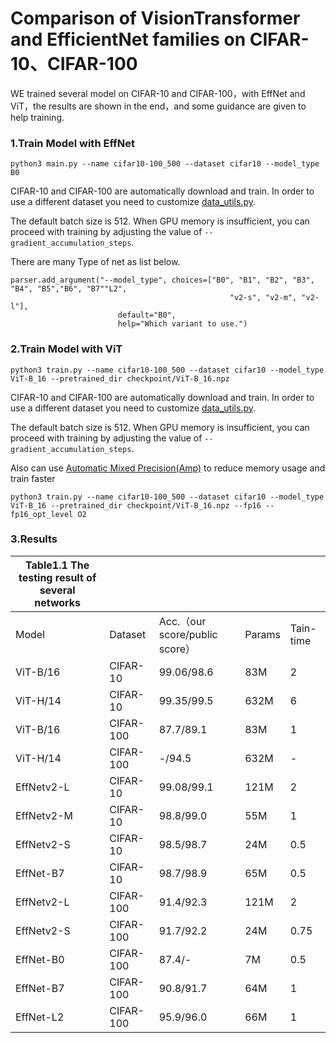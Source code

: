 # Comparison of VisionTransformer and EfficientNet families on CIFAR-10、CIFAR-100

WE trained several model on CIFAR-10 and CIFAR-100，with EffNet and ViT，the results are shown in the end，and some guidance  are given to help training.



### 1.Train Model with EffNet

```
python3 main.py --name cifar10-100_500 --dataset cifar10 --model_type B0 

```

CIFAR-10 and CIFAR-100 are automatically download and train. In order to use a different dataset you need to customize [data_utils.py](./utils/data_utils.py).

The default batch size is 512. When GPU memory is insufficient, you can proceed with training by adjusting the value of `--gradient_accumulation_steps`.

There are many Type of net as list below.

```
parser.add_argument("--model_type", choices=["B0", "B1", "B2", "B3", "B4", "B5","B6", "B7""L2",
                                                 "v2-s", "v2-m", "v2-l"],
                        default="B0",
                        help="Which variant to use.")
```



### 2.Train Model with ViT

```
python3 train.py --name cifar10-100_500 --dataset cifar10 --model_type ViT-B_16 --pretrained_dir checkpoint/ViT-B_16.npz
```

CIFAR-10 and CIFAR-100 are automatically download and train. In order to use a different dataset you need to customize [data_utils.py](./utils/data_utils.py).

The default batch size is 512. When GPU memory is insufficient, you can proceed with training by adjusting the value of `--gradient_accumulation_steps`.

Also can use [Automatic Mixed Precision(Amp)](https://nvidia.github.io/apex/amp.html) to reduce memory usage and train faster

```
python3 train.py --name cifar10-100_500 --dataset cifar10 --model_type ViT-B_16 --pretrained_dir checkpoint/ViT-B_16.npz --fp16 --fp16_opt_level O2
```





### 3.Results

| **Table1.1** The testing result of  several networks |           |                                |        |           |
| ---------------------------------------------------- | --------- | ------------------------------ | ------ | --------- |
| Model                                                | Dataset   | Acc.（our score/public score） | Params | Tain-time |
| ViT-B/16                                             | CIFAR-10  | 99.06/98.6                     | 83M    | 2         |
| ViT-H/14                                             | CIFAR-10  | 99.35/99.5                     | 632M   | 6         |
| ViT-B/16                                             | CIFAR-100 | 87.7/89.1                      | 83M    | 1         |
| ViT-H/14                                             | CIFAR-100 | -/94.5                         | 632M   | -         |
| EffNetv2-L                                           | CIFAR-10  | 99.08/99.1                     | 121M   | 2         |
| EffNetv2-M                                           | CIFAR-10  | 98.8/99.0                      | 55M    | 1         |
| EffNetv2-S                                           | CIFAR-10  | 98.5/98.7                      | 24M    | 0.5       |
| EffNet-B7                                            | CIFAR-10  | 98.7/98.9                      | 65M    | 0.5       |
| EffNetv2-L                                           | CIFAR-100 | 91.4/92.3                      | 121M   | 2         |
| EffNetv2-S                                           | CIFAR-100 | 91.7/92.2                      | 24M    | 0.75      |
| EffNet-B0                                            | CIFAR-100 | 87.4/-                         | 7M     | 0.5       |
| EffNet-B7                                            | CIFAR-100 | 90.8/91.7                      | 64M    | 1         |
| EffNet-L2                                            | CIFAR-100 | 95.9/96.0                      | 66M    | 1         |